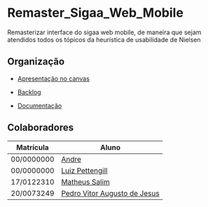 # Remaster_Sigaa_Web_Mobile

Remasterizar interface do sigaa web mobile, de maneira que sejam atendidos todos os tópicos da heurística de usabilidade de Nielsen

## Organização

- [Apresentação no canvas](https://www.canva.com/design/DAFEbzFUTfU/kV6DxPYuZHwM3o5jq7tz5w/view?utm_content=DAFEbzFUTfU&utm_campaign=designshare&utm_medium=link2&utm_source=sharebutton)

- [Backlog](https://github.com/Peedrooo/Remaster_Sigaa_Web_Mobile/wiki/Product-backlog)

- [Documentação](https://github.com/Peedrooo/Remaster_Sigaa_Web_Mobile)

## Colaboradores

| Matrícula | Aluno |
| -- | -- |
| 00/0000000 | [Andre](https://github.com/andremralves) |
| 00/0000000 | [Luiz Pettengill](https://github.com/luizpettengill)
| 17/0122310 | [Matheus Salim](https://github.com/matheussalimdeoliveira) |
| 20/0073249 | [Pedro Vitor Augusto de Jesus](https://github.com/Peedrooo) |
